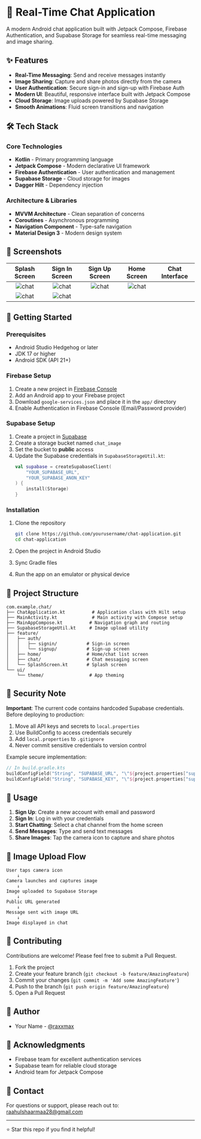 # 💬 Real-Time Chat Application

A modern Android chat application built with Jetpack Compose, Firebase Authentication, and Supabase Storage for seamless real-time messaging and image sharing.

## ✨ Features

- **Real-Time Messaging**: Send and receive messages instantly
- **Image Sharing**: Capture and share photos directly from the camera
- **User Authentication**: Secure sign-in and sign-up with Firebase Auth
- **Modern UI**: Beautiful, responsive interface built with Jetpack Compose
- **Cloud Storage**: Image uploads powered by Supabase Storage
- **Smooth Animations**: Fluid screen transitions and navigation

## 🛠️ Tech Stack

### Core Technologies
- **Kotlin** - Primary programming language
- **Jetpack Compose** - Modern declarative UI framework
- **Firebase Authentication** - User authentication and management
- **Supabase Storage** - Cloud storage for images
- **Dagger Hilt** - Dependency injection

### Architecture & Libraries
- **MVVM Architecture** - Clean separation of concerns
- **Coroutines** - Asynchronous programming
- **Navigation Component** - Type-safe navigation
- **Material Design 3** - Modern design system

## 📱 Screenshots

| Splash Screen | Sign In Screen | Sign Up Screen | Home Screen | Chat Interface |
|:--------------:|:--------------:|:--------------:|:------------:|:---------------:|
![chat](https://github.com/user-attachments/assets/0b6a2037-d692-4cba-8622-f282b8ed6f28) | ![chat](https://github.com/user-attachments/assets/2c035e3a-51ae-4684-ab43-1572f659c9bf) | ![chat](https://github.com/user-attachments/assets/31f85cc3-d3d7-463e-99dc-4a17c840c533) | ![chat](https://github.com/user-attachments/assets/53f46a50-71d2-407c-8989-9746e536cdc9)
 | ![chat](https://github.com/user-attachments/assets/52fc6a69-7395-408f-a938-e5d0b708ff3a) | ![chat](https://github.com/user-attachments/assets/4fb11df4-6f7d-40b4-979c-f8bee9806dae)


## 🚀 Getting Started

### Prerequisites

- Android Studio Hedgehog or later
- JDK 17 or higher
- Android SDK (API 21+)

### Firebase Setup

1. Create a new project in [Firebase Console](https://console.firebase.google.com/)
2. Add an Android app to your Firebase project
3. Download `google-services.json` and place it in the `app/` directory
4. Enable Authentication in Firebase Console (Email/Password provider)

### Supabase Setup

1. Create a project in [Supabase](https://supabase.com/)
2. Create a storage bucket named `chat_image`
3. Set the bucket to **public** access
4. Update the Supabase credentials in `SupabaseStorageUtil.kt`:
   ```kotlin
   val supabase = createSupabaseClient(
       "YOUR_SUPABASE_URL",
       "YOUR_SUPABASE_ANON_KEY"
   ) {
       install(Storage)
   }
   ```

### Installation

1. Clone the repository
   ```bash
   git clone https://github.com/yourusername/chat-application.git
   cd chat-application
   ```

2. Open the project in Android Studio

3. Sync Gradle files

4. Run the app on an emulator or physical device

## 📂 Project Structure

```
com.example.chat/
├── ChatApplication.kt          # Application class with Hilt setup
├── MainActivity.kt             # Main activity with Compose setup
├── MainAppCompose.kt          # Navigation graph and routing
├── SupabaseStorageUtil.kt     # Image upload utility
├── feature/
│   ├── auth/
│   │   ├── signin/           # Sign-in screen
│   │   └── signup/           # Sign-up screen
│   ├── home/                 # Home/chat list screen
│   ├── chat/                 # Chat messaging screen
│   └── SplashScreen.kt       # Splash screen
└── ui/
    └── theme/                 # App theming
```

## 🔐 Security Note

**Important**: The current code contains hardcoded Supabase credentials. Before deploying to production:

1. Move all API keys and secrets to `local.properties`
2. Use BuildConfig to access credentials securely
3. Add `local.properties` to `.gitignore`
4. Never commit sensitive credentials to version control

Example secure implementation:
```kotlin
// In build.gradle.kts
buildConfigField("String", "SUPABASE_URL", "\"${project.properties["supabase.url"]}\"")
buildConfigField("String", "SUPABASE_KEY", "\"${project.properties["supabase.key"]}\"")
```

## 🎯 Usage

1. **Sign Up**: Create a new account with email and password
2. **Sign In**: Log in with your credentials
3. **Start Chatting**: Select a chat channel from the home screen
4. **Send Messages**: Type and send text messages
5. **Share Images**: Tap the camera icon to capture and share photos

## 📝 Image Upload Flow

```
User taps camera icon
    ↓
Camera launches and captures image
    ↓
Image uploaded to Supabase Storage
    ↓
Public URL generated
    ↓
Message sent with image URL
    ↓
Image displayed in chat
```

## 🤝 Contributing

Contributions are welcome! Please feel free to submit a Pull Request.

1. Fork the project
2. Create your feature branch (`git checkout -b feature/AmazingFeature`)
3. Commit your changes (`git commit -m 'Add some AmazingFeature'`)
4. Push to the branch (`git push origin feature/AmazingFeature`)
5. Open a Pull Request

## 👥 Author

- Your Name - [@raxxmax](https://github.com/raxxmax)

## 🙏 Acknowledgments

- Firebase team for excellent authentication services
- Supabase team for reliable cloud storage
- Android team for Jetpack Compose

## 📧 Contact

For questions or support, please reach out to: raahulshaarmaa28@gmail.com

---

⭐ Star this repo if you find it helpful!

